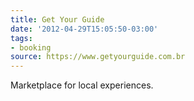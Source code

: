 ```yaml
---
title: Get Your Guide
date: '2012-04-29T15:05:50-03:00'
tags:
- booking
source: https://www.getyourguide.com.br
---
```

Marketplace for local experiences.
